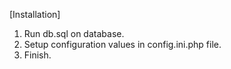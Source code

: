 [Installation]

1. Run db.sql on database.
2. Setup configuration values in config.ini.php file.
3. Finish.
